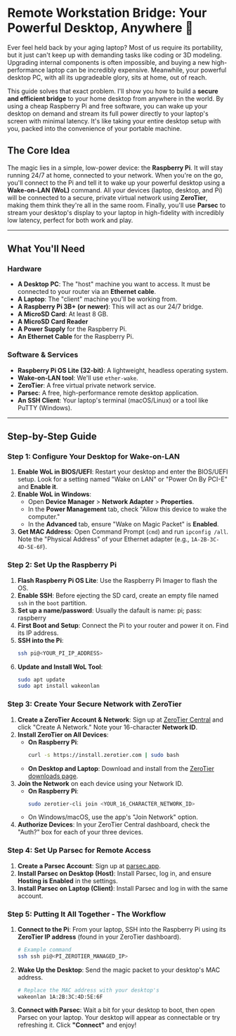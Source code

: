 # Remote Workstation Bridge: Your Powerful Desktop, Anywhere 🚀

Ever feel held back by your aging laptop? Most of us require its portability, but it just can't keep up with demanding tasks like coding or 3D modeling. Upgrading internal components is often impossible, and buying a new high-performance laptop can be incredibly expensive. Meanwhile, your powerful desktop PC, with all its upgradeable glory, sits at home, out of reach.

This guide solves that exact problem. I'll show you how to build a **secure and efficient bridge** to your home desktop from anywhere in the world. By using a cheap Raspberry Pi and free software, you can wake up your desktop on demand and stream its full power directly to your laptop's screen with minimal latency. It's like taking your entire desktop setup with you, packed into the convenience of your portable machine.

## The Core Idea

The magic lies in a simple, low-power device: the **Raspberry Pi**. It will stay running 24/7 at home, connected to your network. When you're on the go, you'll connect to the Pi and tell it to wake up your powerful desktop using a **Wake-on-LAN (WoL)** command. All your devices (laptop, desktop, and Pi) will be connected to a secure, private virtual network using **ZeroTier**, making them think they're all in the same room. Finally, you'll use **Parsec** to stream your desktop's display to your laptop in high-fidelity with incredibly low latency, perfect for both work and play.



***

## What You'll Need

### Hardware
* **A Desktop PC**: The "host" machine you want to access. It must be connected to your router via an **Ethernet cable**.
* **A Laptop**: The "client" machine you'll be working from.
* **A Raspberry Pi 3B+ (or newer)**: This will act as our 24/7 bridge.
* **A MicroSD Card**: At least 8 GB.
* **A MicroSD Card Reader**
* **A Power Supply** for the Raspberry Pi.
* **An Ethernet Cable** for the Raspberry Pi.

### Software & Services
* **Raspberry Pi OS Lite (32-bit)**: A lightweight, headless operating system.
* **Wake-on-LAN tool**: We'll use `ether-wake`.
* **ZeroTier**: A free virtual private network service.
* **Parsec**: A free, high-performance remote desktop application.
* **An SSH Client**: Your laptop's terminal (macOS/Linux) or a tool like PuTTY (Windows).

***

## Step-by-Step Guide

### Step 1: Configure Your Desktop for Wake-on-LAN

1.  **Enable WoL in BIOS/UEFI**: Restart your desktop and enter the BIOS/UEFI setup. Look for a setting named "Wake on LAN" or "Power On By PCI-E" and **Enable it**.
2.  **Enable WoL in Windows**:
    * Open **Device Manager** > **Network Adapter** > **Properties**.
    * In the **Power Management** tab, check "Allow this device to wake the computer."
    * In the **Advanced** tab, ensure "Wake on Magic Packet" is **Enabled**.
3.  **Get MAC Address**: Open Command Prompt (`cmd`) and run `ipconfig /all`. Note the "Physical Address" of your Ethernet adapter (e.g., `1A-2B-3C-4D-5E-6F`).

### Step 2: Set Up the Raspberry Pi

1.  **Flash Raspberry Pi OS Lite**: Use the Raspberry Pi Imager to flash the OS.
2.  **Enable SSH**: Before ejecting the SD card, create an empty file named `ssh` in the `boot` partition.
3.  **Set up a name/password**: Usually the dafault is name: pi; pass: raspberry 
4.  **First Boot and Setup**: Connect the Pi to your router and power it on. Find its IP address.
5.  **SSH into the Pi**:
    ```bash
    ssh pi@<YOUR_PI_IP_ADDRESS>
    ```
6.  **Update and Install WoL Tool**:
    ```bash
    sudo apt update
    sudo apt install wakeonlan
    ```

### Step 3: Create Your Secure Network with ZeroTier

1.  **Create a ZeroTier Account & Network**: Sign up at [ZeroTier Central](https://my.zerotier.com/) and click "Create A Network." Note your 16-character **Network ID**.
2.  **Install ZeroTier on All Devices**:
    * **On Raspberry Pi**:
        ```bash
        curl -s https://install.zerotier.com | sudo bash
        ```
    * **On Desktop and Laptop**: Download and install from the [ZeroTier downloads page](https://www.zerotier.com/download/).
3.  **Join the Network** on each device using your Network ID.
    * **On Raspberry Pi**:
        ```bash
        sudo zerotier-cli join <YOUR_16_CHARACTER_NETWORK_ID>
        ```
    * On Windows/macOS, use the app's "Join Network" option.
4.  **Authorize Devices**: In your ZeroTier Central dashboard, check the "Auth?" box for each of your three devices.

### Step 4: Set Up Parsec for Remote Access

1.  **Create a Parsec Account**: Sign up at [parsec.app](https://parsec.app/).
2.  **Install Parsec on Desktop (Host)**: Install Parsec, log in, and ensure **Hosting is Enabled** in the settings.
3.  **Install Parsec on Laptop (Client)**: Install Parsec and log in with the same account.

### Step 5: Putting It All Together - The Workflow

1.  **Connect to the Pi**: From your laptop, SSH into the Raspberry Pi using its **ZeroTier IP address** (found in your ZeroTier dashboard).
    ```bash
    # Example command
    ssh ssh pi@<PI_ZEROTIER_MANAGED_IP>
    ```
2.  **Wake Up the Desktop**: Send the magic packet to your desktop's MAC address.
    ```bash
    # Replace the MAC address with your desktop's
    wakeonlan 1A:2B:3C:4D:5E:6F
    ```
3.  **Connect with Parsec**: Wait a bit for your desktop to boot, then open Parsec on your laptop. Your desktop will appear as connectable or try refreshing it. Click **"Connect"** and enjoy!
